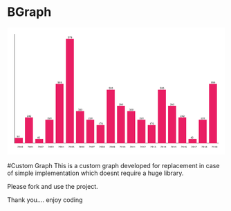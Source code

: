 # BGraph

![](/sample.png)

#Custom Graph
This is a custom graph developed for replacement in case of simple implementation which doesnt require a huge library.

Please fork and use the project.

Thank you.... enjoy coding
